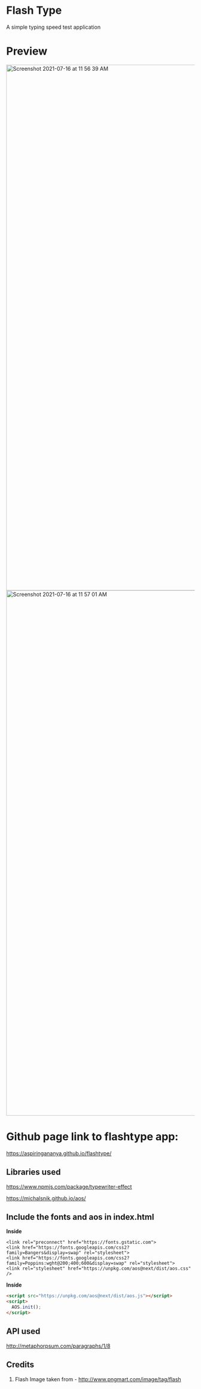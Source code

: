 # Flash Type

A simple typing speed test application

# Preview

<img width="1403" alt="Screenshot 2021-07-16 at 11 56 39 AM" src="https://user-images.githubusercontent.com/33785332/125902509-02f448d7-499c-4fce-8929-9f77d67a7fe0.png">
<img width="1402" alt="Screenshot 2021-07-16 at 11 57 01 AM" src="https://user-images.githubusercontent.com/33785332/125902529-12ddd9da-9619-484a-b18b-a513adf3bbff.png">


# Github page link to flashtype app:

https://aspiringananya.github.io/flashtype/

## Libraries used

https://www.npmjs.com/package/typewriter-effect

https://michalsnik.github.io/aos/

## Include the fonts and aos in index.html

**Inside <head>**
  
```
<link rel="preconnect" href="https://fonts.gstatic.com">
<link href="https://fonts.googleapis.com/css2?family=Bangers&display=swap" rel="stylesheet">
<link href="https://fonts.googleapis.com/css2?family=Poppins:wght@200;400;600&display=swap" rel="stylesheet">
<link rel="stylesheet" href="https://unpkg.com/aos@next/dist/aos.css" />
```

**Inside <body>**
  
```html
<script src="https://unpkg.com/aos@next/dist/aos.js"></script>
<script>
  AOS.init();
</script>
```

## API used

http://metaphorpsum.com/paragraphs/1/8

## Credits

1. Flash Image taken from - http://www.pngmart.com/image/tag/flash
